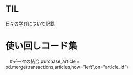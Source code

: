 # TIL
日々の学びについて記載

# 使い回しコード集
　#データの結合
 purchase_article = pd.merge(transactions,articles,how="left",on="article_id")
